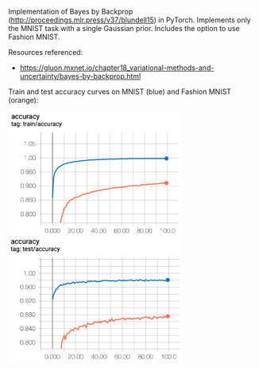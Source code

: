 Implementation of Bayes by Backprop (http://proceedings.mlr.press/v37/blundell15) in PyTorch. Implements only the MNIST task with a single Gaussian prior. Includes the option to use Fashion MNIST.

Resources referenced:
* https://gluon.mxnet.io/chapter18_variational-methods-and-uncertainty/bayes-by-backprop.html

Train and test accuracy curves on MNIST (blue) and Fashion MNIST (orange):

<img src="readme_assets/train.png" height="250" alt="Accuracy on training data"/>
<img src="readme_assets/test.png" height="250" alt="Accuracy on test data"/>
